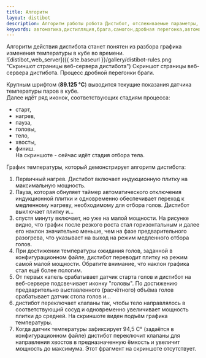 ```yaml
---
title: Алгоритм
layout: distibot
description: Алгоритм работы робота Дистибот, отслеживаемые параметры, логика срабатывания
keywords: автоматика,дистилляция,брага,самогон,дробная перегонка,автоматизация
---
```

Алгоритм действия дистибота станет понятен из разбора графика изменения температуры в кубе во времени.  
![distibot_web_server]({{ site.baseurl }}/gallery/distibot-rules.png "Скриншот страницы веб-сервера дистибота")
Скриншот страницы веб-сервера дистибота. Процесс дробной перегонки браги.

Крупным шрифтом (__89.125 °C__) выводится текущие показания датчика температуры паров в кубе.  
Далее идёт ряд иконок, соответствующих стадиям процесса:
* старт,
* нагрев,
* пауза,
* головы,
* тело,
* хвосты,
* финиш.  
На скриншоте - сейчас идёт стадия отбора тела.  

График температуры, который демонстрирует алгоритм дистибота:  
1. Первичный нагрев. Дистибот включает индукционную плитку на максимальную мощность.  
2. Пауза, которая обнуляет таймер автоматического отключения индукционной плитки и одновременно обеспечивает переход к медленному нагреву, необходимому для отбора голов. Дистибот выключает плитку и...  
3. спустя минуту включает, но уже на малой мощности. На рисунке видно, что график после резкого роста стал горизонтальным и далее его наклон значительно меньше, чем на фазе предварительного разогрева, что указывает на выход на режим медленного отбора голов.  
4. При достижении температуры ожидания голов, заданной в конфигурационном файле, дистибот переводит плитку на режим самой малой мощности. Обратите внимание, что наклон графика стал ещё более пологим.  
5. От первых капель срабатывает датчик старта голов и дистибот на веб-сервере подсвечивает иконку "головы". По достижению предварительно выставленного (расчётного) объёма голов срабатывает датчик стопа голов и...  
6. дистибот переключает клапаны так, чтобы тело направлялось в соответствующий сосуд и одновременно увеличивает мощность плитки до средней. На скриншоте виден подъём графика температуры.  
7. Когда датчик температуры зафиксирует 94,5 C° (задаётся в конфигурационном файле) дистибот переключит клапаны для направления хвостов в предназначенную ёмкость и увеличит мощность до максимума. Этот фрагмент на скриншоте отсутствует.
